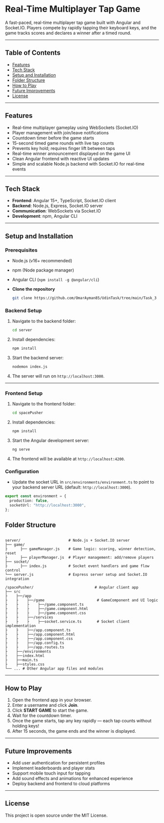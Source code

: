 # Real-Time Multiplayer Tap Game

A fast-paced, real-time multiplayer tap game built with Angular and Socket.IO. Players compete by rapidly tapping their keyboard keys, and the game tracks scores and declares a winner after a timed round.

---

## Table of Contents

- [Features](#features)
- [Tech Stack](#tech-stack)
- [Setup and Installation](#setup-and-installation)
- [Folder Structure](#folder-structure)
- [How to Play](#how-to-play)
- [Future Improvements](#future-improvements)
- [License](#license)

---

## Features

- Real-time multiplayer gameplay using WebSockets (Socket.IO)
- Player management with join/leave notifications
- Countdown timer before the game starts
- 15-second timed game rounds with live tap counts
- Prevents key hold; requires finger lift between taps
- Real-time winner announcement displayed on the game UI
- Clean Angular frontend with reactive UI updates
- Simple and scalable Node.js backend with Socket.IO for real-time events

---

## Tech Stack

- **Frontend**: Angular 15+, TypeScript, Socket.IO client
- **Backend**: Node.js, Express, Socket.IO server
- **Communication**: WebSockets via Socket.IO
- **Development**: npm, Angular CLI

---

## Setup and Installation

### Prerequisites

- Node.js (v16+ recommended)
- npm (Node package manager)
- Angular CLI (`npm install -g @angular/cli`)

  
- **Clone the repository**

   ```bash
   git clone https://github.com/OmarAyman85/UdinTask/tree/main/Task_3
   ```


### Backend Setup

1. Navigate to the backend folder:

   ```bash
   cd server
   ````

2. Install dependencies:

   ```bash
   npm install
   ```

3. Start the backend server:

   ```bash
   nodemon index.js
   ```

4. The server will run on `http://localhost:3000`.

---

### Frontend Setup

1. Navigate to the frontend folder:

   ```bash
   cd spacePusher
   ```

2. Install dependencies:

   ```bash
   npm install
   ```

3. Start the Angular development server:

   ```bash
   ng serve
   ```

4. The frontend will be available at `http://localhost:4200`.

### Configuration

- Update the socket URL in `src/environments/environment.ts` to point to your backend server URL (default: `http://localhost:3000`).

```ts
export const environment = {
  production: false,
  socketUrl: "http://localhost:3000",
};
```


## Folder Structure

```

server/                      # Node.js + Socket.IO server
├── game/ 
├      ├── gameManager.js    # Game logic: scoring, winner detection, reset
├      ├── playerManager.js  # Player management: add/remove players
├── socket/ 
├      ├── index.js          # Socket event handlers and game flow control
└── server.js                # Express server setup and Socket.IO integration

/spacePusher/                            # Angular client app
├── src
├    ├──/app
├    ├    ├──/game                        # GameComponent and UI logic
├    ├    ├    ├──/game.component.ts      
├    ├    ├    ├──/game.component.html    
├    ├    ├    ├──/game.component.css     
├    ├    ├──/services                    
├    ├    ├    ├──socket.service.ts       # Socket client implementation
├    ├    ├──/app.component.ts            
├    ├    ├──/app.component.html          
├    ├    ├──/app.component.css           
├    ├    ├──/app.config.ts               
├    ├    ├──/app.routes.ts               
├    ├──/environments
├    ├──index.html
├    ├──main.ts
├    ├──styles.css
└── ... # Other Angular app files and modules
```
---

## How to Play

1. Open the frontend app in your browser.
2. Enter a username and click **Join**.
3. Click **START GAME** to start the game.
4. Wait for the countdown timer.
5. Once the game starts, tap any key rapidly — each tap counts without holding keys!
6. After 15 seconds, the game ends and the winner is displayed.

---

## Future Improvements

- Add user authentication for persistent profiles
- Implement leaderboards and player stats
- Support mobile touch input for tapping
- Add sound effects and animations for enhanced experience
- Deploy backend and frontend to cloud platforms

---

## License

This project is open source under the MIT License.
